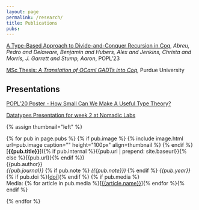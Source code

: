 ```yaml
---
layout: page
permalink: /research/
title: Publications
pubs:
---
```

<!--
    - title:   "Paper title in 3-7 words that sound like Clingon"
      author:  "M. McFly, D. Kirk, L. Skywalker, H.J. Potter, I. Jones, H. Houdini"
      journal: "Transactions on Black Magic"
      note:    "(presented at Oz)"
      year:    "2012"
      url:     "http://publish-more-stuff.org"
      doi:     "http://dx.doi.org"
      image:   "https://images.duckduckgo.com/iu/?u=http%3A%2F%2Fimages.moviepostershop.com%2Fthe-matrix-movie-poster-1999-1020518087.jpg&f=1"
      media:
        - name: "IMDB"
          url:  "http://www.imdb.com/title/tt0133093/"
-->

[A Type-Based Approach to Divide-and-Conquer Recursion in Coq](https://dl.acm.org/doi/abs/10.1145/3571196), *Abreu, Pedro and Delaware, Benjamin and Hubers, Alex and Jenkins, Christa and Morris, J. Garrett and Stump, Aaron*, POPL'23

[MSc Thesis: _A Translation of OCaml GADTs into Coq_](https://github.com/pedroabreu0/pedroabreu0.github.io/raw/master/docs/thesis.pdf), Purdue University

## Presentations

[POPL'20 Poster - How Small Can We Make A Useful Type Theory?](https://github.com/pedroabreu0/pedroabreu0.github.io/raw/master/docs/POPL20-poster.pdf)

[Datatypes Presentation for week 2 at Nomadic Labs](https://github.com/pedroabreu0/pedroabreu0.github.io/raw/master/docs/datatypes.pdf)


{% assign thumbnail="left" %}

{% for pub in page.pubs %}
{% if pub.image %}
{% include image.html url=pub.image caption="" height="100px" align=thumbnail %}
{% endif %}
[**{{pub.title}}**]({% if pub.internal %}{{pub.url | prepend: site.baseurl}}{% else %}{{pub.url}}{% endif %})<br />
{{pub.author}}<br />
*{{pub.journal}}*
{% if pub.note %} *({{pub.note}})*
{% endif %} *{{pub.year}}* {% if pub.doi %}[[doi]({{pub.doi}})]{% endif %}
{% if pub.media %}<br />Media: {% for article in pub.media %}[[{{article.name}}]({{article.url}})]{% endfor %}{% endif %}

{% endfor %}
